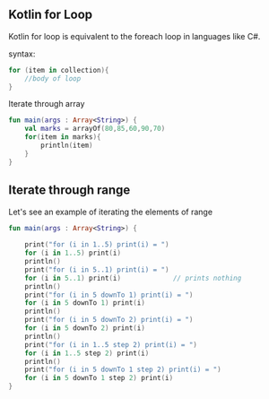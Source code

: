 
## Kotlin for Loop
Kotlin for loop is equivalent to the foreach loop in languages like C#.

syntax:
```kotlin
for (item in collection){  
    //body of loop  
}  
```

Iterate through array
```kotlin
fun main(args : Array<String>) {  
    val marks = arrayOf(80,85,60,90,70)  
    for(item in marks){  
        println(item)  
    }  
} 
```

## Iterate through range
Let's see an example of iterating the elements of range
```kotlin
fun main(args : Array<String>) {  
  
    print("for (i in 1..5) print(i) = ")  
    for (i in 1..5) print(i)  
    println()  
    print("for (i in 5..1) print(i) = ")  
    for (i in 5..1) print(i)             // prints nothing  
    println()  
    print("for (i in 5 downTo 1) print(i) = ")  
    for (i in 5 downTo 1) print(i)  
    println()  
    print("for (i in 5 downTo 2) print(i) = ")  
    for (i in 5 downTo 2) print(i)  
    println()  
    print("for (i in 1..5 step 2) print(i) = ")  
    for (i in 1..5 step 2) print(i)  
    println()  
    print("for (i in 5 downTo 1 step 2) print(i) = ")  
    for (i in 5 downTo 1 step 2) print(i)  
}  
```


















